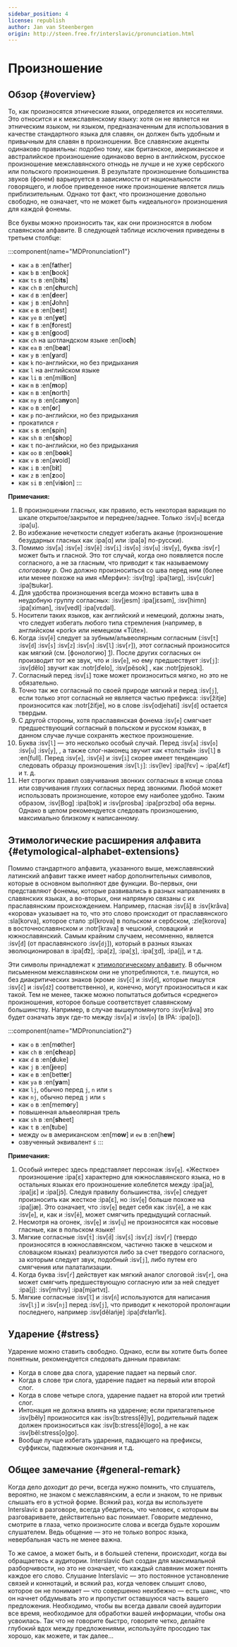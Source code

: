 ```yaml
---
sidebar_position: 4
license: republish
author: Jan van Steenbergen
origin: http://steen.free.fr/interslavic/pronunciation.html
---
```


# Произношение

## Обзор \{#overview}

То, как произносятся этнические языки, определяется их носителями. Это относится и к межславянскому языку: хотя он не является ни этническим языком, ни языком, предназначенным для использования в качестве стандартного языка для славян, он должен быть удобным и привычным для славян в произношении. Все славянские акценты одинаково правильны: подобно тому, как британское, американское и австралийское произношение одинаково верно в английском, русское произношение межславянского отнюдь не лучше и не хуже сербского или польского произношения. В результате произношение большинства звуков (фонем) варьируется в зависимости от национальности говорящего, и любое приведенное ниже произношение является лишь приблизительным. Однако тот факт, что произношение довольно свободно, не означает, что не может быть «идеального» произношения для каждой фонемы.

Все буквы можно произносить так, как они произносятся в любом славянском алфавите. В следующей таблице исключения приведены в третьем столбце:

:::component{name="MDPronunciation1"}
- как `a` в :en[f**a**ther]
- как `b` в :en[**b**ook]
- как `ts` в :en[bi**ts**]
- как `ch` в :en[**ch**urch]
- как `d` в :en[**d**eer]
- как `j` в :en[**J**ohn]
- как `e` в :en[b**e**st]
- как `ye` в :en[**ye**t]
- как `f` в :en[**f**orest]
- как `g` в :en[**g**ood]
- как `ch` на шотландском языке :en[lo**ch**]
- как `ea` в :en[b**ea**t]
- как `y` в :en[**y**ard]
- как `k` по-английски, но без придыхания
- как `l` на английском языке
- как `li` в :en[mil**li**on]
- как `m` в :en[**m**op]
- как `n` в :en[**n**orth]
- как `ny` в :en[ca**ny**on]
- как `o` в :en[**o**r]
- как `p` по-английски, но без придыхания
- прокатился `r`
- как `s` в :en[**s**pin]
- как `sh` в :en[**sh**op]
- как `t` по-английски, но без придыхания
- как `oo` в :en[b**oo**k]
- как `v` в :en[a**v**oid]
- как `i` в :en[b**i**t]
- как `z` в :en[**z**oo]
- как `si` в :en[vi**si**on]
:::

**Примечания:**

1. В произношении гласных, как правило, есть некоторая вариация по шкале открытое/закрытое и переднее/заднее. Только :isv[`u`] всегда :ipa[u].
2. Во избежание нечеткости следует избегать аканье (произношение безударных гласных как :ipa[ɑ] или :ipa[ə] по-русски).
3. Помимо :isv[`a`] :isv[`e`] :isv[`ě`] :isv[`i`] :isv[`o`] :isv[`u`] :isv[`y`],  буква :isv[`r`] может быть и гласной. Это тот случай, когда оно появляется после согласного, а не за гласным, что приводит к так называемому _слоговому р_. Оно должно произноситься со шва перед ним (более или менее похоже на имя «Мерфи»): :isv[trg] :ipa[tərg], :isv[cukr] :ipa[ʦukər].
4. Для удобства произношения всегда можно вставить шва в неудобную группу согласных: :isv[jesm] :ipa[jɛsǝm], :isv[himn] :ipa[ximǝn], :isv[vedl] :ipa[vɛdǝl].
5. Носители таких языков, как английский и немецкий, должны знать, что следует избегать любого типа стремления (например, в английском «pork» или немецком «Tüte»).
6. Когда :isv[`ě`] следует за зубным/альвеолярным согласным (:isv[`t`] :isv[`d`] :isv[`s`] :isv[`z`] :isv[`n`] :isv[`l`] :isv[`r`]), этот согласный произносится как мягкий (см. [фонологию] [1]). После других согласных он производит тот же звук, что и :isv[`e`], но ему предшествует :isv[`j`]: :isv[dělo] звучит как :notr[ďelo], :isv[pěsok] , как :notr[pjesok].
7. Согласный перед :isv[`i`] тоже может произноситься мягко, но это не обязательно.
8. Точно так же согласный по своей природе мягкий и перед :isv[`j`], если только этот согласный не является частью префикса: :isv[žitje] произносится как :notr[žiťje], но в слове :isv[odjehati] :isv[`d`] остается твердым.
9. С другой стороны, хотя праславянская фонема :isv[`e`] смягчает предшествующий согласный в польском и русском языках, в данном случае лучше сохранять жесткое произношение.
10. Буква :isv[`l`] — это несколько особый случай. Перед :isv[`a`] :isv[`o`] :isv[`u`] :isv[`y`], , а также слог-наконец звучит как «толстый» :isv[`l`] в :en[full]. Перед :isv[`e`], :isv[`ě`]  и :isv[`i`] скорее имеет тенденцию следовать образцу произношения :isv[`lj`]: :isv[lev] :ipa[lʲɛv]  \~ :ipa[ʎɛf] и т. д.
11. Нет строгих правил озвучивания звонких согласных в конце слова или озвучивания глухих согласных перед звонкими. Любой может использовать произношение, которое ему наиболее удобно. Таким образом, :isv[Bog] :ipa[bɔk]  и :isv[prosba] :ipa[prɔzbɑ]  оба верны. Однако в целом рекомендуется следовать произношению, максимально близкому к написанному.

## Этимологические расширения алфавита \{#etymological-alphabet-extensions}

Помимо стандартного алфавита, указанного выше, межславянский латинский алфавит также имеет набор дополнительных символов, которые в основном выполняют две функции. Во-первых, они представляют фонемы, которые развивались в разных направлениях в славянских языках, а во-вторых, они напрямую связаны с их праславянским происхождением. Например, гласная :isv[`å`] в :isv[kråva] «корова» указывает на то, что это слово происходит от праславянского :sla[korva], которое стало :pl[krova] в польском и сербском, :zle[korova] в восточнославянском и :notr[krava] в чешский, словацкий и южнославянский. Самым крайним случаем, несомненно, является :isv[`đ`] (от праславянского :isv[`dj`]), который в разных языках эволюционировал в :ipa[d͡z], :ipa[z], :ipa[ʒ], :ipa[ʒd], :ipa[j],  и т.д.

Эти символы принадлежат к [этимологическому алфавиту][2]. В обычном письменном межславянском они не употребляются, т.е. пишутся, но без диакритических знаков (кроме :isv[`ć`] и :isv[`đ`], которые пишутся :isv[`č`] и :isv[`dž`] соответственно), и, конечно, могут произноситься и как такой. Тем не менее, также можно попытаться добиться «среднего» произношения, которое больше соответствует славянскому большинству. Например, в случае вышеупомянутого :isv[kråva] это будет означать звук где-то между :isv[`a`] и :isv[`o`] (в IPA: :ipa[ɒ]).

:::component{name="MDPronunciation2"}
- как `o` в :en[m**o**ther]
- как `ch` в :en[**ch**eap]
- как `d` в :en[**d**uke]
- как `j` в :en[**j**eep]
- как `e` в :en[bett**e**r]
- как `ya` в :en[**ya**m]
- как `lj`, обычно перед `j`, `n`  или `s`
- как `nj`, обычно перед `j` или `s`
- как `o` в :en[mem**o**ry]
- повышенная альвеолярная трель
- как `sh` в :en[**sh**eet]
- как `t` в :en[**t**ube]
- между `ow` в американском :en[m**ow**] и `ew` в :en[h**ew**]
- озвученный эквивалент `ś`
:::

**Примечания:**

1. Особый интерес здесь представляет персонаж :isv[`ę`]. «Жесткое» произношение :ipa[ɛ] характерно для южнославянского языка, но в остальных языках его произношение колеблется между :ipa[ja], :ipa[jɛ]  и :ipa[jɔ̃]. Следуя правилу большинства, :isv[`e`] следует произносить как жесткое :ipa[ɛ], но :isv[`ę`] больше похоже на :ipa[jæ]. Это означает, что :isv[`ę`] ведет себя как :isv[`ě`], а не как :isv[`e`], и, как и :isv[`ě`], может смягчить предыдущий согласный.
2. Несмотря на огонек, :isv[`ę`] и :isv[`ų`] не произносятся как носовые гласные, как в польском языке!
3. Мягкие согласные :isv[`t́`] :isv[`d́`] :isv[`ś`] :isv[`ź`] :isv[`ŕ`]  (твердо произносятся в южнославянском, частично также в чешском и словацком языках) реализуются либо за счет твердого согласного, за которым следует звук, подобный :isv[`j`], либо путем его смягчения или палатализации.
4. Когда буква :isv[`ŕ`] действует как мягкий аналог слоговой :isv[`r`], она может смягчить предшествующую согласную или за ней следует :ipa[j]: :isv[mŕtvy] :ipa[mjǝrtvɪ].
5. Мягкие согласные :isv[`ľ`] и :isv[`ń`] используются для написания :isv[`lj`] и :isv[`nj`] перед :isv[`j`], что приводит к некоторой пролонгации последнего, например :isv[dělańje] :ipa[dʲɛɫanʲĭɛ].

## Ударение \{#stress}

Ударение можно ставить свободно. Однако, если вы хотите быть более понятным, рекомендуется следовать данным правилам:

- Когда в слове два слога, ударение падает на первый слог.
- Когда в слове три слога, ударение падает на первый или второй слог.
- Когда в слове четыре слога, ударение падает на второй или третий слог.
- Интонация не должна влиять на ударение; если прилагательное :isv[běly] произносится как :isv[b:stress[ě]ly], родительный падеж должен произноситься как :isv[b:stress[ě]logo], а не как :isv[běl:stress[o]go].
- Вообще лучше избегать ударения, падающего на префиксы, суффиксы, падежные окончания и т.д.

## Общее замечание \{#general-remark}

Когда дело доходит до речи, всегда нужно помнить, что слушатель, вероятно, не знаком с межславянским, а если и знаком, то не привык слышать его в устной форме. Всякий раз, когда вы используете Interslavic в разговоре, всегда убедитесь, что человек, с которым вы разговариваете, действительно вас понимает. Говорите медленно, смотрите в глаза, четко произносите слова и всегда будьте хорошим слушателем. Ведь общение — это не только вопрос языка, невербальная часть не менее важна.

То же самое, а может быть, и в большей степени, происходит, когда вы обращаетесь к аудитории. Interslavic был создан для максимальной разборчивости, но это не означает, что каждый славянин может понять каждое его слово. Слушание Interslavic — это постоянное установление связей и коннотаций, и всякий раз, когда человек слышит слово, которое он не понимает — что совершенно неизбежно — есть шанс, что он начнет обдумывать это и пропустит оставшуюся часть вашего предложения. Необходимо, чтобы вы всегда давали своей аудитории все время, необходимое для обработки вашей информации, чтобы она усвоилась. Так что не говорите быстро, говорите четко, делайте глубокий вдох между предложениями, используйте просодию так хорошо, как можете, и так далее...

[1]: ./phonology.md#hard-and-soft-consonants

[2]: orthography.md#etymological-alphabet

